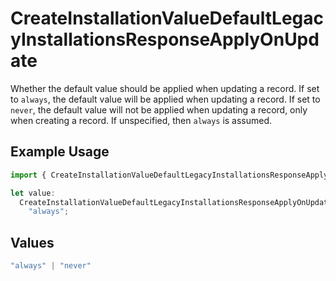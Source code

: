 # CreateInstallationValueDefaultLegacyInstallationsResponseApplyOnUpdate

Whether the default value should be applied when updating a record.
If set to `always`, the default value will be applied when updating a record.
If set to `never`, the default value will not be applied when updating a record,
only when creating a record.
If unspecified, then `always` is assumed.


## Example Usage

```typescript
import { CreateInstallationValueDefaultLegacyInstallationsResponseApplyOnUpdate } from "@amp-labs/sdk-node-platform/models/operations";

let value:
  CreateInstallationValueDefaultLegacyInstallationsResponseApplyOnUpdate =
    "always";
```

## Values

```typescript
"always" | "never"
```